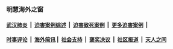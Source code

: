 
### 明慧海外之窗

####  [武汉肺炎](indexes/365.md?t=04110701) &nbsp;|&nbsp;  [迫害案例综述](indexes/328.md?t=04110701) &nbsp;|&nbsp; [迫害致死案例](indexes/277.md?t=04110701)  &nbsp;|&nbsp; [更多迫害案例](indexes/81.md?t=04110701)  &nbsp;|&nbsp; 
####  [时事评论](indexes/19.md?t=04110701) &nbsp;|&nbsp; [海外简讯](indexes/245.md?t=04110701)&nbsp;|&nbsp;  [社会支持](indexes/140.md?t=04110701) &nbsp;|&nbsp; [褒奖决议](indexes/282.md?t=04110701) &nbsp;|&nbsp; [社区报道](indexes/91.md?t=04110701)  &nbsp;|&nbsp; [天人之间](indexes/78.md?t=04110701) 

